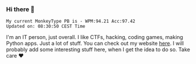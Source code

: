 ### Hi there 👋
<!-- PB START -->
```
My current MonkeyType PB is - WPM:94.21 Acc:97.42
Updated on: 08:30:50 CEST Time
```
<!-- PB END -->
I'm an IT person, just overall. I like CTFs, hacking, coding games, making Python apps. Just a lot of stuff.
You can check out my website [here](https://skill3472.github.io/).
I will probably add some interesting stuff here, when I get the idea to do so. Take care ❤️
